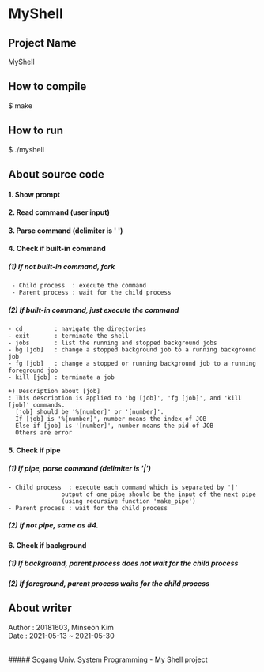 # MyShell

## Project Name
  MyShell
  
## How to compile
  $ make

## How to run
  $ ./myshell


## About source code
#### 1. Show prompt  
#### 2. Read command (user input) 
#### 3. Parse command (delimiter is ' ')  
#### 4. Check if built-in command
##### (1) If not built-in command, fork
	 - Child process  : execute the command 
	 - Parent process : wait for the child process 
##### (2) If built-in command, just execute the command
	- cd         : navigate the directories 
	- exit       : terminate the shell 
	- jobs       : list the running and stopped background jobs
	- bg [job]   : change a stopped background job to a running background job
	- fg [job]   : change a stopped or running background job to a running foreground job 
	- kill [job] : terminate a job 
	
	+) Description about [job]
	: This description is applied to 'bg [job]', 'fg [job]', and 'kill [job]' commands.
	  [job] should be '%[number]' or '[number]'.
	  If [job] is '%[number]', number means the index of JOB 
	  Else if [job] is '[number]', number means the pid of JOB
	  Others are error 

#### 5. Check if pipe 
##### (1) If pipe, parse command (delimiter is '|') 
	- Child process  : execute each command which is separated by '|'  
		           output of one pipe should be the input of the next pipe 
		           (using recursive function 'make_pipe')  
	- Parent process : wait for the child process  
##### (2) If not pipe, same as #4. 

#### 6. Check if background 
##### (1) If background, parent process does not wait for the child process
##### (2) If foreground, parent process waits for the child process  


## About writer
  Author : 20181603, Minseon Kim  <br>
  Date   : 2021-05-13 ~ 2021-05-30  <br>

 <br>
##### Sogang Univ. System Programming - My Shell project
